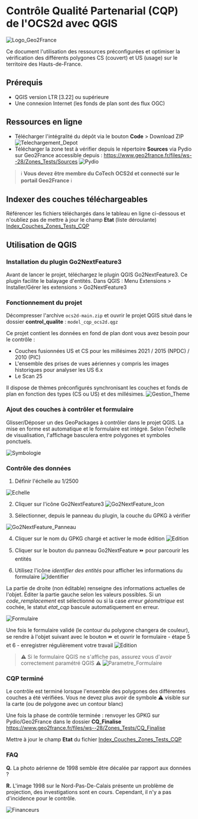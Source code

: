 # Contrôle Qualité Partenarial (CQP) de l'OCS2d avec QGIS

![Logo_Geo2France](./img/geo2france_alt.png)

Ce document l'utilisation des ressources préconfigurées et optimiser la vérification des différents polygones CS (couvert) et US (usage) sur le territoire des Hauts-de-France.

## Prérequis

- QGIS version LTR [3.22] ou supérieure
- Une connexion Internet (les fonds de plan sont des flux OGC)

## Ressources en ligne

- Télécharger l'intégralité du dépôt via le bouton **Code** > Download ZIP
![Telechargement_Depot](./img/github_1.png)
- Télécharger la zone test à vérifier depuis le répertoire **Sources** via Pydio sur Geo2France accessible depuis : <https://www.geo2france.fr/files/ws--28/Zones_Tests/Sources>
![Pydio](./img/pydio_1.gif)
> :information_source: **Vous devez être membre du CoTech OCS2d et connecté sur le portail Geo2France** :information_source:

## Indexer des couches téléchargeables

Référencer les fichiers téléchargés dans le tableau en ligne ci-dessous et n'oubliez pas de mettre à jour le champ **Etat** (liste déroulante)
[Index_Couches_Zones_Tests_CQP](https://docs.google.com/spreadsheets/d/141QZYF7PUW_Cr1RG6Ragm9nKG9eFurMOu5JM8RGYMDk/edit?usp=sharing)

## Utilisation de QGIS

### Installation du plugin Go2NextFeature3

Avant de lancer le projet, téléchargez le plugin QGIS Go2NextFeature3. Ce plugin facilite le balayage d'entités.
Dans QGIS : Menu Extensions > Installer/Gérer les extensions > Go2NextFeature3

### Fonctionnement du projet

Décompresser l'archive `ocs2d-main.zip` et ouvrir le projet QGIS situé dans le dossier **control_qualite** : `model_cqp_ocs2d.qgz`

Ce projet contient les données en fond de plan dont vous avez besoin pour le contrôle :

- Couches fusionnées US et CS pour les millésimes 2021 / 2015 (NPDC) / 2010 (PIC)
- L'ensemble des prises de vues aériennes y compris les images historiques pour analyser les US 6.x
- Le Scan 25

Il dispose de thèmes préconfigurés synchronisant les couches et fonds de plan en fonction des types (CS ou US) et des millésimes.
![Gestion_Theme](./img/qgis_settings_2.png)

### Ajout des couches à contrôler et formulaire

Glisser/Déposer un des GeoPackages à contrôler dans le projet QGIS.
La mise en forme est automatique et le formulaire est intégré.
Selon l'échelle de visualisation, l'affichage basculera entre polygones et symboles ponctuels.

![Symbologie](./img/qgis_settings_3.png)

### Contrôle des données

1. Définir l'échelle au 1/2500

![Echelle](./img/qgis_settings_4.png)

2. Cliquer sur l'icône Go2NextFeature3
![Go2NextFeature_Icon](./img/qgis_settings_5.png)

3. Sélectionner, depuis le panneau du plugin, la couche du GPKG à vérifier

![Go2NextFeature_Panneau](./img/qgis_settings_6.png)

4. Cliquer sur le nom du GPKG chargé et activer le mode édition
![Edition](./img/qgis_settings_7a.png)

5. Cliquer sur le bouton du panneau Go2NextFeature :fast_forward: pour parcourir les entités

6. Utilisez l'icône _identifier des entités_ pour afficher les informations du formulaire
![Identifier](./img/qgis_settings_7b.png)

La partie de droite (non éditable) renseigne des informations actuelles de l'objet. Éditer la partie gauche selon les valeurs possibles.
Si un _code_remplacement_ est sélectionné ou si la case _erreur géométrique_ est cochée, le statut _etat_cqp_ bascule automatiquement en erreur.

![Formulaire](./img/formulaire_1.png)

Une fois le formulaire validé (le contour du polygone changera de couleur), se rendre à l'objet suivant avec le bouton :fast_forward: et ouvrir le formulaire - étape 5 et 6 - enregistrer régulièrement votre travail ![Edition](./img/qgis_settings_8.png)

> :warning: Si le formulaire QGIS ne s'affiche pas, assurez vous d'avoir correctement paramétré QGIS :warning:
![Parametre_Formulaire](./img/qgis_settings_1.jpg)

### CQP terminé

Le contrôle est terminé lorsque l'ensemble des polygones des différentes couches a été vérifiées.
Vous ne devez plus avoir de symbole :warning: visible sur la carte (ou de polygone avec un contour blanc)

Une fois la phase de contrôle terminée : renvoyer les GPKG sur Pydio/Geo2France dans le dossier **CQ_Finalise**
<https://www.geo2france.fr/files/ws--28/Zones_Tests/CQ_Finalise>

Mettre à jour le champ **Etat** du fichier [Index_Couches_Zones_Tests_CQP](https://docs.google.com/spreadsheets/d/141QZYF7PUW_Cr1RG6Ragm9nKG9eFurMOu5JM8RGYMDk/edit?usp=sharing)

### FAQ

**Q.** La photo aérienne de 1998 semble être décalée par rapport aux données ?

**R.** L'image 1998 sur le Nord-Pas-De-Calais présente un problème de projection, des investigations sont en cours. Cependant, il n'y a pas d'incidence pour le contrôle.

![Financeurs](./img/bandeau_financeurs.png)